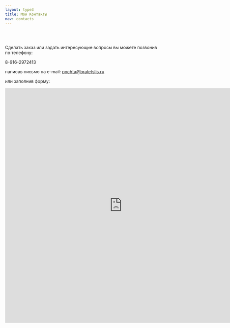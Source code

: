 ```yaml
---
layout: type3
title: Мои Контакты
nav: contacts
---
```

<br><br>

Сделать заказ или задать интересующие вопросы вы можете позвонив по телефону:

8-916-2972413 

написав письмо на e-mail: pochta@bratetslis.ru

или заполнив форму:
<iframe src="https://docs.google.com/spreadsheet/embeddedform?formkey=dF90VlIyVFRfWjFDUHhpZktLQ2VEbWc6MA" width="760" height="764" frameborder="0" marginheight="0" marginwidth="0">Загрузка...</iframe>
